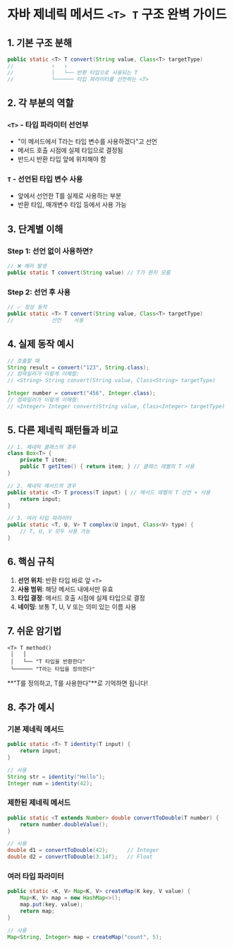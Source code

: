 # 자바 제네릭 메서드 `<T> T` 구조 완벽 가이드

## 1. 기본 구조 분해

```java
public static <T> T convert(String value, Class<T> targetType)
//            ↑   ↑
//            │   └── 반환 타입으로 사용되는 T
//            └────── 타입 파라미터를 선언하는 <T>
```

## 2. 각 부분의 역할

### `<T>` - **타입 파라미터 선언부**
- "이 메서드에서 T라는 타입 변수를 사용하겠다"고 선언
- 메서드 호출 시점에 실제 타입으로 결정됨
- 반드시 반환 타입 앞에 위치해야 함

### `T` - **선언된 타입 변수 사용**
- 앞에서 선언한 T를 실제로 사용하는 부분
- 반환 타입, 매개변수 타입 등에서 사용 가능

## 3. 단계별 이해

### Step 1: 선언 없이 사용하면?
```java
// ❌ 에러 발생
public static T convert(String value) // T가 뭔지 모름
```

### Step 2: 선언 후 사용
```java
// ✅ 정상 동작
public static <T> T convert(String value, Class<T> targetType)
//            선언    사용
```

## 4. 실제 동작 예시

```java
// 호출할 때
String result = convert("123", String.class);
// 컴파일러가 이렇게 이해함:
// <String> String convert(String value, Class<String> targetType)

Integer number = convert("456", Integer.class);  
// 컴파일러가 이렇게 이해함:
// <Integer> Integer convert(String value, Class<Integer> targetType)
```

## 5. 다른 제네릭 패턴들과 비교

```java
// 1. 제네릭 클래스의 경우
class Box<T> {
    private T item;
    public T getItem() { return item; } // 클래스 레벨의 T 사용
}

// 2. 제네릭 메서드의 경우  
public static <T> T process(T input) { // 메서드 레벨의 T 선언 + 사용
    return input;
}

// 3. 여러 타입 파라미터
public static <T, U, V> T complex(U input, Class<V> type) {
    // T, U, V 모두 사용 가능
}
```

## 6. 핵심 규칙

1. **선언 위치**: 반환 타입 바로 앞 `<T>`
2. **사용 범위**: 해당 메서드 내에서만 유효
3. **타입 결정**: 메서드 호출 시점에 실제 타입으로 결정
4. **네이밍**: 보통 T, U, V 또는 의미 있는 이름 사용

## 7. 쉬운 암기법

```
<T> T method() 
 │   │
 │   └── "T 타입을 반환한다"
 └────── "T라는 타입을 정의한다"
```

**"T를 정의하고, T를 사용한다"**로 기억하면 됩니다!

## 8. 추가 예시

### 기본 제네릭 메서드
```java
public static <T> T identity(T input) {
    return input;
}

// 사용
String str = identity("Hello");
Integer num = identity(42);
```

### 제한된 제네릭 메서드
```java
public static <T extends Number> double convertToDouble(T number) {
    return number.doubleValue();
}

// 사용
double d1 = convertToDouble(42);      // Integer
double d2 = convertToDouble(3.14f);   // Float
```

### 여러 타입 파라미터
```java
public static <K, V> Map<K, V> createMap(K key, V value) {
    Map<K, V> map = new HashMap<>();
    map.put(key, value);
    return map;
}

// 사용
Map<String, Integer> map = createMap("count", 5);
```